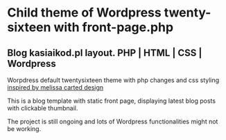 #  Child theme of Wordpress twenty-sixteen with front-page.php 
## Blog kasiaikod.pl layout. PHP | HTML | CSS | Wordpress 

Worpdress default twentysixteen theme with php changes and css styling  [inspired by melissa carted design](https://www.melissacarterdesign.com/)

This is a blog template with static front page, displaying latest blog posts with clickable thumbnail.

The project is still ongoing and lots of Wordpress functionalities might not be working.
